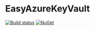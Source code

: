 # EasyAzureKeyVault
[![Build status](https://ci.appveyor.com/api/projects/status/1ak2v37fv0eu2j2r?svg=true)](https://ci.appveyor.com/project/JustinSkiles/easyazurekeyvault)
[![NuGet](https://img.shields.io/nuget/v/EasyAzureKeyVault.svg)](https://www.nuget.org/packages/EasyAzureKeyVault/)
